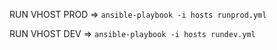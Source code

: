 RUN VHOST PROD => `ansible-playbook -i hosts runprod.yml`

RUN VHOST DEV => `ansible-playbook -i hosts rundev.yml`